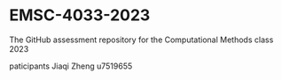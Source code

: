 # EMSC-4033-2023
The GitHub assessment repository for the Computational Methods class 2023

paticipants
Jiaqi Zheng u7519655
